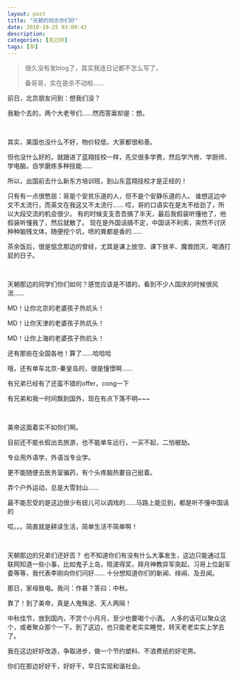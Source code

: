```yaml
---
layout: post
title: "天朝的同志你们好"
date: 2010-10-25 03:09:43
description:
categories: [克己轩]
tags: [杂]
---
```


> 很久没有发blog了，其实我连日记都不怎么写了，
> 
> 备哥哥，实在是杀不动啦……

前日，北京朋友问到：想我们没？

我勒个去的，两个大老爷们……然而答案却是：想。

<br>

其实，美国也没什么不好，物价较低，大家都很和善。

但也没什么好的，就跟进了蓝翔技校一样，先交很多学费，然后学汽修、学厨师、学电脑，自学磨练多种技能……

所以，出国前去什么新东方培训班，到山东蓝翔技校才是正经的！

只有有一点很憋屈：哥是个安贫乐道的人，但不是个安静乐道的人。
谁想这边中文不太流行，而英文在我这又不太流行……
哎，哥的口语实在是太不给劲了，所以大段交流的机会很少。
有的时候支支吾吾搞了半天，最后我假装听懂他了，他假装听懂我了，然后就散了。
现在是外国话搞不定，中国话不利索，突然不讨厌种种脑残文体，随便挖个坑，喷的粪都是香的……

茶余饭后，很是惦念那边的曾经，尤其是课上放空、课下放羊、魔兽团灭、喝酒打屁的日子。

<br>

天朝那边的同学们你们如何？感觉应该是不错的，看到不少人国庆的时候很风流……

MD！让你北京的老婆孩子热炕头！

MD！让你天津的老婆孩子热炕头！

MD！让你上海的老婆孩子热炕头！

还有那些在全国各地！算了……哈哈哈

哦，还有单车北京-秦皇岛的，很是憧憬啊……

有兄弟已经有了还蛮不错的offer，cong一下

有兄弟和我一时间飘到国外，现在有点下落不明~~~

<br>

美帝这面着实不如你们啊。

目前还不能长假出去旅游，也不能单车远行，一买不起，二怕被劫。

专业用外语学，外语当专业学。

更不能随便去医务室骗药，有个头疼脑热要自己挺着。

弄个户外运动，总是大雪封山……

最不能忍受的是这边很少有妞儿可以调戏的……马路上能见到，都是听不懂中国话的

哎。。。简直就是耕读生活，简单生活不简单啊！

<br>

天朝那边的兄弟们还好否？
也不知道你们有没有什么大事发生，这边只能通过互联网知道一些小事，比如鬼子上岛，晓波得奖，拜月神教异军突起，习哥上位副军委等等，我代表李刚向你们问好……
十分想知道你们的新闻、绯闻、及丑闻。

那日，家母致电。我问：作甚？答曰：中秋。

靠了！到了美帝，真是人鬼殊途、天人两隔！

中秋佳节，放到国内，不赏个小月月，至少也要喝个小酒。
人多的话可以聚众这个，或者聚众那个一下。到了这边，也只能老老实实睡觉，转天老老实实上学去了。

我在这边好好改造，争取进步，做一个节约塑料、不浪费纸的好宅男。

你们在那边好好干，好好干，早日实现和谐社会。


